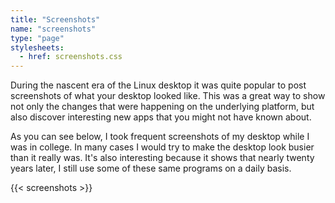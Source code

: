 ```yaml
---
title: "Screenshots"
name: "screenshots"
type: "page"
stylesheets:
  - href: screenshots.css
---
```


During the nascent era of the Linux desktop it was quite popular to post
screenshots of what your desktop looked like. This was a great way to show
not only the changes that were happening on the underlying platform, but
also discover interesting new apps that you might not have known about.

As you can see below, I took frequent screenshots of my desktop while I was
in college. In many cases I would try to make the desktop look busier than
it really was. It's also interesting because it shows that nearly twenty years
later, I still use some of these same programs on a daily basis.

{{< screenshots >}}
